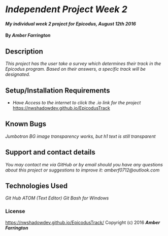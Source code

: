 # _Independent Project Week 2_

#### _My individual week 2 project for Epicodus, August 12th 2016_

#### By _**Amber Farrington**_

## Description

_This project has the user take a survey which determines their track in the Epicodus program. Based on their answers, a specific track will be designated._

## Setup/Installation Requirements

* _Have Access to the internet to click the .io link for the project_
https://nwshadowdev.github.io/EpicodusTrack


## Known Bugs

_Jumbotron BG image transparency works, but h1 text is still transparent_

## Support and contact details

_You may contact me via GitHub or by email should you have any questions about this project or suggestions to improve it:
amberf0712@outlook.com_

## Technologies Used

_Git Hub_
_ATOM (Text Editor)_
_Git Bash for Windows_

### License
https://nwshadowdev.github.io/EpicodusTrack/
Copyright (c) 2016 **_Amber Farrington_**
